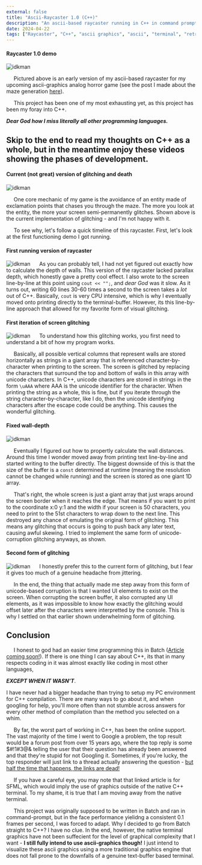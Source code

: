 ```yaml
---
external: false
title: "Ascii-Raycaster 1.0 (C++)"
description: "An ascii-based raycaster running in C++ in command prompt."
date: 2024-04-22
tags: ["Raycaster", "C++", "ascii graphics", "ascii", "terminal", "retro", "analog", "horror", "analog horror", "Glitching"]
---
```

#### Raycaster 1.0 demo
![idkman](/videos/raycaster1.0/walking_newest.webp)

&nbsp;&nbsp;&nbsp;&nbsp;&nbsp;Pictured above is an early version of my ascii-based raycaster for my upcoming ascii-graphics analog horror game (see the post I made about the maze generation [here](https://nthorn.com/blog/mazegen)).

&nbsp;&nbsp;&nbsp;&nbsp;&nbsp;This project has been one of my most exhausting yet, as this project has been my foray into C++.

_**Dear God how I miss literally all other programming languages.**_

Skip to the end to read my thoughts on C++ as a whole, but in the meantime enjoy these videos showing the phases of development.
---
#### Current (not great) version of glitching and death
![idkman](/videos/raycaster1.0/glitch3_and_death.webp)

&nbsp;&nbsp;&nbsp;&nbsp;&nbsp;One core mechanic of my game is the avoidance of an entity made of exclamation points that chases you through the maze. The more you look at the entity, the more your screen semi-permanently glitches. Shown above is the current implementation of glitching - and I'm not happy with it.

&nbsp;&nbsp;&nbsp;&nbsp;&nbsp;To see why, let's follow a quick timeline of this raycaster. First, let's look at the first functioning demo I got running.
#### First running version of raycaster
![idkman](/videos/raycaster1.0/wrong_depth.webp)
&nbsp;&nbsp;&nbsp;&nbsp;&nbsp;As you can probably tell, I had not yet figured out exactly how to calculate the depth of walls. This version of the raycaster lacked parallax depth, which honestly gave a pretty cool effect. I also wrote to the screen line-by-line at this point using ```cout << "";```, and *dear God* was it slow. As it turns out, writing 60 lines 30-60 times a second to the screen takes a *lot* out of C++. Basically, ```cout``` is very CPU intensive, which is why I eventually moved onto printing directly to the terminal-buffer. However, its this line-by-line approach that allowed for my favorite form of visual glitching.
#### First iteration of screen glitching
![idkman](/videos/raycaster1.0/old_glitch.webp)
&nbsp;&nbsp;&nbsp;&nbsp;&nbsp;To understand how this glitching works, you first need to understand a bit of how my program works.

&nbsp;&nbsp;&nbsp;&nbsp;&nbsp;Basically, all possible vertical columns that represent walls are stored horizontally as strings in a giant array that is referenced character-by-character when printing to the screen. The screen is glitched by replacing the characters that surround the top and bottom of walls in this array with unicode characters. In C++, unicode characters are stored in strings in the form ```\uAAA``` where AAA is the unicode identifier for the character. When printing the string as a whole, this is fine, but if you iterate through the string character-by-character, like I do, then the unicode identifying characters after the escape code could be anything. This causes the wonderful glitching.

#### Fixed wall-depth
![idkman](/videos/raycaster1.0/fixed_depth.webp)

&nbsp;&nbsp;&nbsp;&nbsp;&nbsp;Eventually I figured out how to propertly calculate the wall distances. Around this time I wonder moved away from printing text line-by-line and started writing to the buffer directly. The biggest downside of this is that the size of the buffer is a ```const``` determined at runtime (meaning the resolution cannot be changed while running) and the screen is stored as one giant 1D array.

&nbsp;&nbsp;&nbsp;&nbsp;&nbsp;That's right, the whole screen is just a giant array that just wraps around the screen border when it reaches the edge. That means if you want to print to the coordinate x:0 y:1 and the width if your screen is 50 characters, you need to print to the 51st characters to wrap down to the next line. This destroyed any chance of emulating the original form of glitching. This means any glitching that occurs is going to push back any later text, causing awful skewing. I tried to implement the same form of unicode-corruption glitching anyways, as shown.

#### Second form of glitching
![idkman](/videos/raycaster1.0/glitch2.webp)
&nbsp;&nbsp;&nbsp;&nbsp;&nbsp;I honestly prefer this to the current form of glitching, but I fear it gives too much of a genuine headache from jittering.

&nbsp;&nbsp;&nbsp;&nbsp;&nbsp;In the end, the thing that actually made me step away from this form of unicode-based corruption is that I wanted UI elements to exist on the screen. When corrupting the screen buffer, it also corrupted any UI elements, as it was impossible to know how exactly the glitching would offset later after the characters were interpretted by the console. This is why I settled on that earlier shown underwhelming form of glitching.

## Conclusion
&nbsp;&nbsp;&nbsp;&nbsp;&nbsp;I honest to god had an easier time programming this in Batch ([Article coming soon!](notdoneyet)). If there is one thing I can say about C++, its that in many respects coding in it was almost exactly like coding in most other languages,

***EXCEPT WHEN IT WASN'T***.

I have never had a bigger headache than trying to setup my PC environment for C++ compilation. There are many ways to go about it, and when googling for help, you'll more often than not stumble across answers for every other method of compilation than the method you selected on a whim.

&nbsp;&nbsp;&nbsp;&nbsp;&nbsp;By far, the worst part of working in C++, has been the online support. The vast majority of the time I went to Google a problem, the top result would be a forum post from over 15 years ago, where the top reply is some $#!1#3@& telling the user that their question has already been answered and that they're stupid for not Googling it. Sometimes, if you're lucky, the top responder will just link to a thread actually answering the question - [but half the time that happens, the links are dead!](https://en.sfml-dev.org/forums/index.php?topic=6781.0)

&nbsp;&nbsp;&nbsp;&nbsp;&nbsp;If you have a careful eye, you may note that that linked article is for SFML, which would imply the use of graphics outside of the native C++ terminal. To my shame, it is true that I am moving away from the native terminal.

&nbsp;&nbsp;&nbsp;&nbsp;&nbsp;This project was originally supposed to be written in Batch and ran in command-prompt, but in the face performance yielidng a consistent 0.1 frames per second, I was forced to adapt. Why I decided to go from Batch straight to C++? I have no clue. In the end, however, the native terminal graphics have not been suffecient for the level of graphical complexity that I want - **I still fully intend to use ascii-graphics though!** I just intend to visualize these ascii graphics using a more traditional graphics engine that does not fall prone to the downfalls of a genuine text-buffer based terminal.